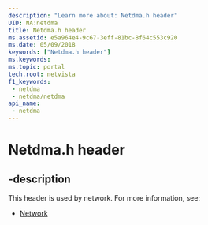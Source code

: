 ```yaml
---
description: "Learn more about: Netdma.h header"
UID: NA:netdma
title: Netdma.h header
ms.assetid: e5a964e4-9c67-3eff-81bc-8f64c553c920
ms.date: 05/09/2018
keywords: ["Netdma.h header"]
ms.keywords: 
ms.topic: portal
tech.root: netvista
f1_keywords:
 - netdma
 - netdma/netdma
api_name:
 - netdma
---
```


# Netdma.h header


## -description

This header is used by network. For more information, see:

- [Network](../_netvista/index.md)

